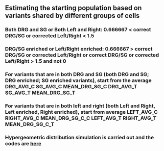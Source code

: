 ## Estimating the starting population based on variants shared by different groups of cells

### Both DRG and SG or Both Left and Right: 0.666667 < correct DRG/SG or corrected Left/Right < 1.5

### DRG/SG enriched or Left/Right enriched: 0.666667 > correct DRG/SG or corrected Left/Right or correct DRG/SG or corrected Left/Right > 1.5 and not 0

### For variants that are in both DRG and SG (both DRG and SG; DRG enriched; SG enriched variants), start from the average DRG_AVG_C	SG_AVG_C	MEAN_DRG_SG_C	DRG_AVG_T	SG_AVG_T	MEAN_DRG_SG_T	
 
### For variants that are in both left and right (both Left and Right, Left enriched, Right enriched), start from average LEFT_AVG_C	RIGHT_AVG_C	MEAN_DRG_SG_C_C	LEFT_AVG_T	RIGHT_AVG_T	MEAN_DRG_SG_C_T

### Hypergeometric distribution simulation is carried out and the codes are [here](https://github.com/shishenyxx/Human_DRG_SG/blob/main/Analysis/Simulate_starting_population/Start_population_simulation.R)
